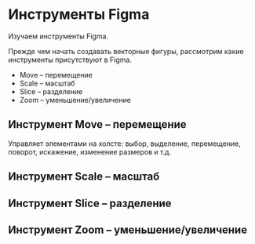 # Инструменты Figma
Изучаем инструменты Figma.

Прежде чем начать создавать векторные фигуры, рассмотрим какие инструменты присутствуют в Figma.

- Move &ndash; перемещение
- Scale &ndash; масштаб
- Slice &ndash; разделение
- Zoom &ndash; уменьшение/увеличение

## Инструмент Move &ndash; перемещение
Управляет элементами на холсте: выбор, выделение, перемещение, поворот, искажение, изменение размеров и т.д.

## Инструмент Scale &ndash; масштаб

## Инструмент Slice &ndash; разделение

## Инструмент Zoom &ndash; уменьшение/увеличение
